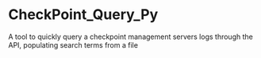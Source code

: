 # CheckPoint_Query_Py
A tool to quickly query a checkpoint management servers logs through the API, populating search terms from a file 
